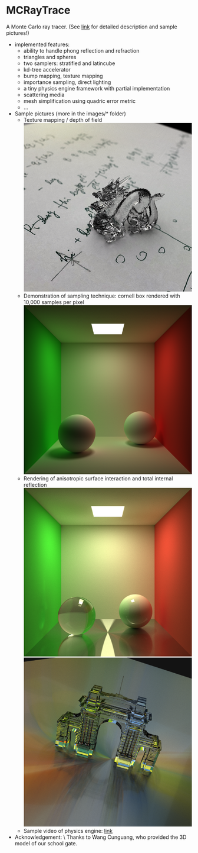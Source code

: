 # MCRayTrace

A Monte Carlo ray tracer. (See [link](https://github.com/Crispher/MCRayTrace/blob/master/report.pdf) for detailed description and sample pictures!)
  - implemented features:
    - ability to handle phong reflection and refraction
    - triangles and spheres
    - two samplers: stratified and latincube
    - kd-tree accelerator
    - bump mapping, texture mapping
    - importance sampling, direct lighting
    - a tiny physics engine framework with partial implementation
    - scattering media
    - mesh simplification using quadric error metric
    - ...
  - Sample pictures (more in the images/* folder)
    - Texture mapping / depth of field
    ![alt tag](https://github.com/Crispher/MCRayTrace/blob/master/images/Image8.png)
    - Demonstration of sampling technique: cornell box rendered with 10,000 samples per pixel
    ![alt tag](https://github.com/Crispher/MCRayTrace/blob/master/images/Image62.png)
    - Rendering of anisotropic surface interaction and total internal reflection
    ![alt tag](https://github.com/Crispher/MCRayTrace/blob/master/images/Image25.png)
    ![alt tag](https://github.com/Crispher/MCRayTrace/blob/master/images/Image66.png)
    - Sample video of physics engine: [link](https://github.com/Crispher/MCRayTrace/blob/master/animation/animation.avi)
 - Acknowledgement: \\
    Thanks to Wang Cunguang, who provided the 3D model of our school gate.
